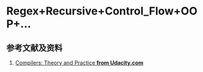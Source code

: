 # Regex+Recursive+Control_Flow+OOP+...

## 参考文献及资料

1. [Compilers: Theory and Practice **from Udacity.com**](https://classroom.udacity.com/courses/ud168)
